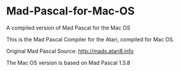 # Mad-Pascal-for-Mac-OS
A compiled version of Mad Pascal for the Mac OS

This is the Mad Pascal Compiler for the Atari, compiled for Mac OS.

Original Mad Pascal Source:
http://mads.atari8.info

The Mac OS version is based on Mad Pascal 1.5.8
